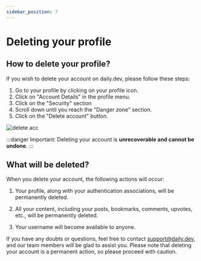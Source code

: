 ```yaml
---
sidebar_position: 7
---
```


# Deleting your profile

## How to delete your profile?

If you wish to delete your account on daily.dev, please follow these steps:

1. Go to your profile by clicking on your profile icon.
2. Click on "Account Details" in the profile menu.
3. Click on the "Security" section
4. Scroll down until you reach the "Danger zone" section.
5. Click on the "Delete account" button.
   
![delete acc](https://github.com/user-attachments/assets/d41c9d33-79ad-4ec1-aab6-7845a4c781a1)

:::danger
Important: Deleting your account is **unrecoverable and cannot be undone**.
::: 

## What will be deleted?

When you delete your account, the following actions will occur:

1. Your profile, along with your authentication associations, will be permanently deleted.

2. All your content, including your posts, bookmarks, comments, upvotes, etc., will be permanently deleted.

3. Your username will become available to anyone.

If you have any doubts or questions, feel free to contact support@daily.dev, and our team members will be glad to assist you. Please note that deleting your account is a permanent action, so please proceed with caution.
